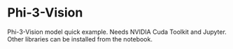 # Phi-3-Vision
Phi-3-Vision model quick example. Needs NVIDIA Cuda Toolkit and Jupyter. Other libraries can be installed from the notebook.
